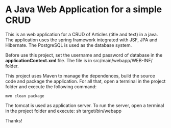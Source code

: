 # A Java Web Application for a simple CRUD

This is an web application for a CRUD of Articles (title and text) in a java. The application uses the spring framework integrated with JSF, JPA and Hibernate. The PostgreSQL is used as the database system.

Before use this project, set the username and password of database in the __applicationContext.xml__ file. The file is in src/main/webapp/WEB-INF/ folder.

This project uses Maven to manage the dependences, build the source code and package the application. For all that, open a terminal in the project folder and execute the following command:

```shell
mvn clean package
```

The tomcat is used as application server. To run the server, open a terminal in the project folder and execute: sh target/bin/webapp

Thanks!
